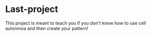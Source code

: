 # Last-project
This project is meant to teach you if you don't know how to use cell autonmoa and then create your pattern! 
